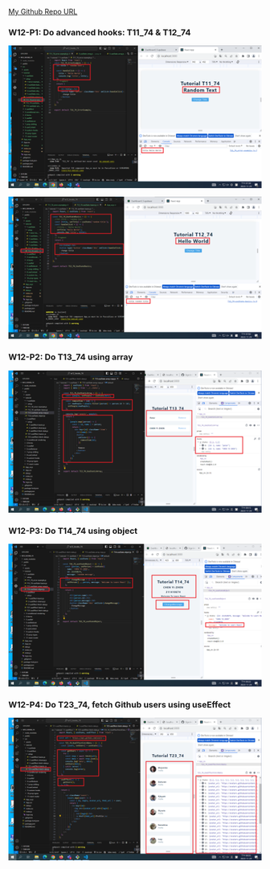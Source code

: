 [My Github Repo URL](https://github.com/CHEN211410674/1121-wp1-demo-211410674.git)

### W12-P1: Do advanced hooks: T11_74 & T12_74

![](w12-p1-1.png)

![](w12-p1-2.png)

### W12-P2: Do T13_74 using array

![](w12-p2.png)

### W12-P3: Do T14_74 using object

![](w12-p3.png)

### W12-P4: Do T23_74, fetch Github users using useEffect

![](w12-p4.png)
